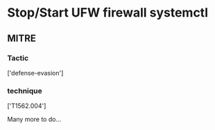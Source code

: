 # Stop/Start UFW firewall systemctl

## MITRE

### Tactic
['defense-evasion']

### technique
['T1562.004']

Many more to do...
